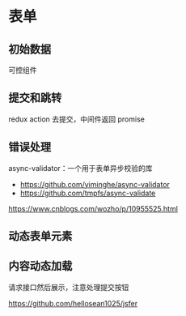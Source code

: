 # 表单

## 初始数据

可控组件

## 提交和跳转

redux action 去提交，中间件返回 promise

## 错误处理

async-validator：一个用于表单异步校验的库

- https://github.com/yiminghe/async-validator
- https://github.com/tmpfs/async-validate

https://www.cnblogs.com/wozho/p/10955525.html

## 动态表单元素

## 内容动态加载

请求接口然后展示，注意处理提交按钮

https://github.com/hellosean1025/jsfer
